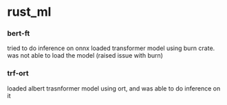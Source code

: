# rust_ml


### bert-ft
tried to do inference on onnx loaded transformer model using burn crate. was not able to load the model (raised issue with burn) 


### trf-ort
loaded albert trasnformer model using ort, and was able to do inference on it

